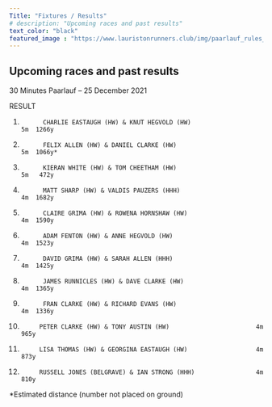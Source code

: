 ```yaml
---
Title: "Fixtures / Results"
# description: "Upcoming races and past results"
text_color: "black"
featured_image : "https://www.lauristonrunners.club/img/paarlauf_rules_crop.jpg"
---
```


## Upcoming races and past results

30 Minutes Paarlauf – 25 December 2021

RESULT

1.           CHARLIE EASTAUGH (HW) & KNUT HEGVOLD (HW)                   5m  1266y

2.           FELIX ALLEN (HW) & DANIEL CLARKE (HW)                       5m  1066y*

3.           KIERAN WHITE (HW) & TOM CHEETHAM (HW)                       5m   472y

4.           MATT SHARP (HW) & VALDIS PAUZERS (HHH)                      4m  1682y

5.           CLAIRE GRIMA (HW) & ROWENA HORNSHAW (HW)                    4m  1590y

6.           ADAM FENTON (HW) & ANNE HEGVOLD (HW)                        4m  1523y

7.           DAVID GRIMA (HW) & SARAH ALLEN (HHH)                        4m  1425y

8.           JAMES RUNNICLES (HW) & DAVE CLARKE (HW)                     4m  1365y

9.           FRAN CLARKE (HW) & RICHARD EVANS (HW)                       4m  1336y

10.          PETER CLARKE (HW) & TONY AUSTIN (HW)                        4m   965y

11.          LISA THOMAS (HW) & GEORGINA EASTAUGH (HW)                   4m   873y

12.          RUSSELL JONES (BELGRAVE) & IAN STRONG (HHH)                 4m   810y

 
*Estimated distance (number not placed on ground)
